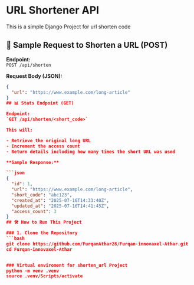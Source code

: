 # URL Shortener API

This is a simple Django Project for url shorten code

## 🔗 Sample Request to Shorten a URL (POST)

**Endpoint:**  
`POST /api/shorten`

**Request Body (JSON):**
```json
{
  "url": "https://www.example.com/long-article"
}
## 📊 Stats Endpoint (GET)

Endpoint:
`GET /api/shorten/<short_code>`

This will:

- Retrieve the original long URL
- Increment the access count
- Return details including how many times the short URL was used

**Sample Response:**

```json
{
  "id": 1,
  "url": "https://www.example.com/long-article",
  "short_code": "abc123",
  "created_at": "2025-07-16T14:33:40Z",
  "updated_at": "2025-07-16T14:41:45Z",
  "access_count": 3
}
## 🛠️ How to Run This Project

### 1. Clone the Repository
```bash
git clone https://github.com/FurqanAthar28/Furqan-innovaxel-Athar.git
cd Furqan-innovaxel-Athar


### Virtual enviroment for shorten_url Project
python -m venv .venv
source .venv/Scripts/activate